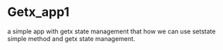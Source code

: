 # Getx_app1
 a simple app with getx state management that how we can use setstate simple method  and getx state management. 
